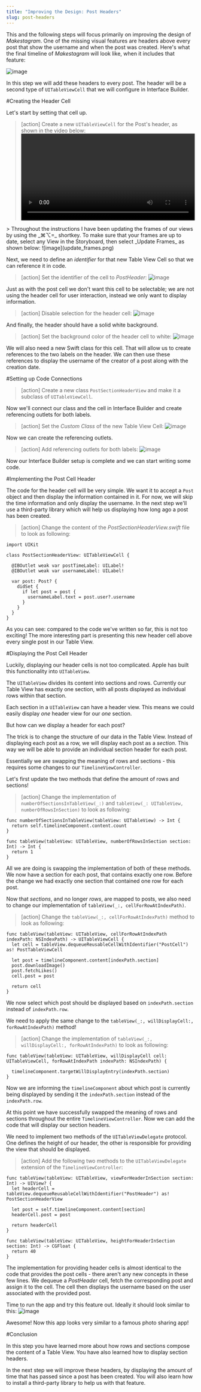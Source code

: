 ```yaml
---
title: "Improving the Design: Post Headers"
slug: post-headers
---
```


This and the following steps will focus primarily on improving the design of _Makestagram_. One of the missing visual features are headers above every post that show the username and when the post was created. Here's what the final timeline of _Makestagram_ will look like, when it includes that feature:

![image](stacked_headers.png)

In this step we will add these headers to every post. The header will be a second type of `UITableViewCell` that we will configure in Interface Builder.

#Creating the Header Cell

Let's start by setting that cell up.

> [action]
> Create a new `UITableViewCell` for the Post's header, as shown in the video below:
> <video width="100%" controls>
  <source src="https://s3.amazonaws.com/mgwu-misc/SA2015/SetupPostHeader_small.mov" type="video/mp4">
>
Throughout the instructions I have been updating the frames of our views by using the _⌘⌥=_ shortkey. To make sure that your frames are up to date, select any View in the Storyboard, then select _Update Frames_ as shown below:
![image](update_frames.png)

Next, we need to define an _identifier_ for that new Table View Cell so that we can reference it in code.

> [action]
> Set the identifier of the cell to _PostHeader_:
> ![image](headercellid.png)

Just as with the post cell we don't want this cell to be selectable; we are not using the header cell for user interaction, instead we only want to display information.

> [action]
> Disable selection for the header cell:
> ![image](no_selection.png)

And finally, the header should have a solid white background.

> [action]
> Set the background color of the header cell to white:
> ![image](bg_color.png)

We will also need a new Swift class for this cell. That will allow us to create references to the two labels on the header. We can then use these references to display the username of the creator of a post along with the creation date.

#Setting up Code Connections

> [action]
> Create a new class `PostSectionHeaderView` and make it a subclass of `UITableViewCell`.

Now we'll connect our class and the cell in Interface Builder and create referencing outlets for both labels.

> [action]
> Set the _Custom Class_ of the new Table View Cell:
![image](custom_class.png)

Now we can create the referencing outlets.

> [action]
> Add referencing outlets for both labels:
![image](ref_outlets.png)

Now our Interface Builder setup is complete and we can start writing some code.

#Implementing the Post Cell Header

The code for the header cell will be very simple. We want it to accept a `Post` object and then display the information contained in it. For now, we will skip the time information and only display the username. In the next step we'll use a third-party library which will help us displaying how long ago a post has been created.

> [action]
> Change the content of the _PostSectionHeaderView.swift_ file to look as following:
>
    import UIKit
>
    class PostSectionHeaderView: UITableViewCell {
>
      @IBOutlet weak var postTimeLabel: UILabel!
      @IBOutlet weak var usernameLabel: UILabel!
>
      var post: Post? {
        didSet {
          if let post = post {
            usernameLabel.text = post.user?.username
          }
        }
      }
    }

As you can see: compared to the code we've written so far, this is not too exciting! The more interesting part is presenting this new header cell above every single post in our Table View.

#Displaying the Post Cell Header

Luckily, displaying our header cells is not too complicated. Apple has built this functionality into `UITableView`.

The `UITableView` divides its content into sections and rows. Currently our Table View has exactly one section, with all posts displayed as individual rows within that section.

Each section in a `UITableView` can have a header view. This means we could easily display _one_ header view for our _one_ section.

But how can we display a header for each post?

The trick is to change the structure of our data in the Table View. Instead of displaying each post as a row, we will display each post as a _section_. This way we will be able to provide an individual section header for each post.

Essentially we are swapping the meaning of rows and sections - this requires some changes to our `TimelineViewController`.

Let's first update the two methods that define the amount of rows and sections!

> [action]
> Change the implementation of `numberOfSectionsInTableView(_:)` and `tableView(_: UITableView, numberOfRowsInSection)` to look as following:
>
    func numberOfSectionsInTableView(tableView: UITableView) -> Int {
      return self.timelineComponent.content.count
    }
>
    func tableView(tableView: UITableView, numberOfRowsInSection section: Int) -> Int {
      return 1
    }

All we are doing is swapping the implementation of both of these methods. We now have a section for each post, that contains exactly one row. Before the change we had exactly one section that contained one row for each post.

Now that _sections_, and no longer _rows_, are mapped to posts, we also need to change our implementation of `tableView(_:, cellForRowAtIndexPath)`.

> [action]
> Change the `tableView(_:, cellForRowAtIndexPath)` method to look as following:
>
    func tableView(tableView: UITableView, cellForRowAtIndexPath indexPath: NSIndexPath) -> UITableViewCell {
      let cell = tableView.dequeueReusableCellWithIdentifier("PostCell") as! PostTableViewCell
>
      let post = timelineComponent.content[indexPath.section]
      post.downloadImage()
      post.fetchLikes()
      cell.post = post
>
      return cell
    }

We now select which post should be displayed based on `indexPath.section` instead of `indexPath.row`.

We need to apply the same change to the `tableView(_:, willDisplayCell:, forRowAtIndexPath)` method!

> [action]
> Change the implementation of `tableView(_:, willDisplayCell:, forRowAtIndexPath)` to look as following:
>
    func tableView(tableView: UITableView, willDisplayCell cell: UITableViewCell, forRowAtIndexPath indexPath: NSIndexPath) {
>
      timelineComponent.targetWillDisplayEntry(indexPath.section)
    }

Now we are informing the `timelineComponent` about which post is currently being displayed by sending it the `indexPath.section` instead of the `indexPath.row`.

At this point we have successfully swapped the meaning of rows and sections throughout the entire `TimelineViewController`. Now we can add the code that will display our section headers.

We need to implement two methods of the `UITableViewDelegate` protocol. One defines the height of our header, the other is responsible for providing the view that should be displayed.

> [action]
> Add the following two methods to the `UITableViewDelegate` extension of the `TimelineViewController`:
>
    func tableView(tableView: UITableView, viewForHeaderInSection section: Int) -> UIView? {
      let headerCell = tableView.dequeueReusableCellWithIdentifier("PostHeader") as! PostSectionHeaderView
>
      let post = self.timelineComponent.content[section]
      headerCell.post = post
>
      return headerCell
    }
>
    func tableView(tableView: UITableView, heightForHeaderInSection section: Int) -> CGFloat {
      return 40
    }

The implementation for providing header cells is almost identical to the code that provides the post cells - there aren't any new concepts in these few lines. We dequeue a _PostHeader_ cell, fetch the corresponding post and assign it to the cell. The cell then displays the username based on the user associated with the provided post.

Time to run the app and try this feature out. Ideally it should look similar to this:
![image](headers_working.png)

Awesome! Now this app looks very similar to a famous photo sharing app!

#Conclusion

In this step you have learned more about how rows and sections compose the content of a Table View. You have also learned how to display section headers.

In the next step we will improve these headers, by displaying the amount of time that has passed since a post has been created. You will also learn how to install a third-party library to help us with that feature.
